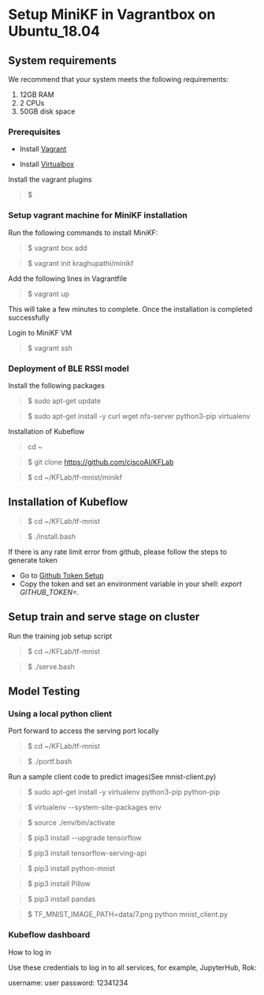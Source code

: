 # Setup MiniKF in Vagrantbox on Ubuntu_18.04

## System requirements

We recommend that your system meets the following requirements:

1. 12GB RAM
2. 2 CPUs
3. 50GB disk space

### Prerequisites

* Install [Vagrant](https://www.vagrantup.com/downloads.html)

* Install [Virtualbox](https://www.virtualbox.org/wiki/Downloads)

Install the vagrant plugins

> $ 

### Setup vagrant machine for MiniKF installation

Run the following commands to install MiniKF:

> $ vagrant box add 

> $ vagrant init kraghupathi/minikf

Add the following lines in Vagrantfile

> 


> $ vagrant up

This will take a few minutes to complete. Once the installation is completed successfully


Login to MiniKF VM

> $ vagrant ssh

### Deployment of BLE RSSI model

Install the following packages

> $ sudo apt-get update

> $ sudo apt-get install -y curl wget nfs-server python3-pip virtualenv

Installation of Kubeflow

> cd ~

> $ git clone https://github.com/ciscoAI/KFLab

> $ cd ~/KFLab/tf-mnist/minikf 

## Installation of Kubeflow

> $ cd ~/KFLab/tf-mnist

> $ ./install.bash

If there is any rate limit error from github, please follow the steps to generate token 

- Go to [Github Token Setup](https://github.com/settings/tokens)
- Copy the token and set an environment variable in your shell: _export GITHUB_TOKEN=<token>_.
 
## Setup train and serve stage on cluster

Run the training job setup script

> $ cd ~/KFLab/tf-mnist

> $ ./serve.bash

## Model Testing
### Using a local python client
Port forward to access the serving port locally

> $ cd ~/KFLab/tf-mnist

> $ ./portf.bash

Run a sample client code to predict images(See mnist-client.py)

> $ sudo apt-get install -y virtualenv python3-pip python-pip

> $ virtualenv --system-site-packages env

> $ source ./env/bin/activate

> $ pip3 install --upgrade tensorflow

> $ pip3 install tensorflow-serving-api

> $ pip3 install python-mnist

> $ pip3 install Pillow

> $ pip3 install pandas

> $ TF_MNIST_IMAGE_PATH=data/7.png python mnist_client.py


### Kubeflow dashboard

How to log in

Use these credentials to log in to all services, for example, JupyterHub, Rok:

username: user
password: 12341234
